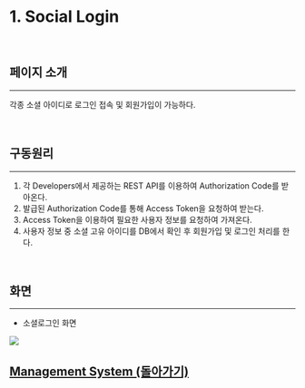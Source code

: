 # 1. Social Login

<br>

## 페이지 소개

<hr>

각종 소셜 아이디로 로그인 접속 및 회원가입이 가능하다.

<br>

## 구동원리

<hr>
 
 1. 각 Developers에서 제공하는 REST API를 이용하여 Authorization Code를 받아온다.
 2. 발급된 Authorization Code를 통해 Access Token을 요청하여 받는다.
 3. Access Token을 이용하여 필요한 사용자 정보를 요청하여 가져온다.
 4. 사용자 정보 중 소셜 고유 아이디를 DB에서 확인 후 회원가입 및 로그인 처리를 한다. 
 
<br>
 
## 화면

<hr>

 - 소셜로그인 화면
 
<img src="https://thumbs.gfycat.com/EasygoingSnarlingIguana-small.gif">


<br>

## [Management System (돌아가기)](https://github.com/shin1217/MS#%EC%83%81%EC%84%B8-%EA%B8%B0%EB%8A%A5-%EB%B0%8F-%ED%99%94%EB%A9%B4) <br>


